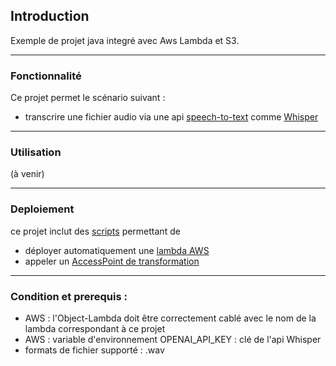 ## Introduction
Exemple de projet java integré avec Aws Lambda et S3.

---
### Fonctionnalité 
Ce projet permet le scénario suivant : 
- transcrire une fichier audio via une api [speech-to-text](https://fr.wikipedia.org/wiki/Reconnaissance_automatique_de_la_parole) comme [Whisper](https://en.wikipedia.org/wiki/Whisper_(speech_recognition_system)) 

---
### Utilisation
(à venir)

---
### Deploiement
ce projet inclut des [scripts](scripts) permettant de 
- déployer automatiquement une [lambda AWS](https://en.wikipedia.org/wiki/AWS_Lambda)
- appeler un [AccessPoint de transformation](https://aws.amazon.com/s3/features/object-lambda/) 

---
### Condition et prerequis :
- AWS : l'Object-Lambda doit être correctement cablé avec le nom de la lambda correspondant à ce projet 
- AWS : variable d'environnement OPENAI_API_KEY : clé de l'api Whisper
- formats de fichier supporté : .wav 